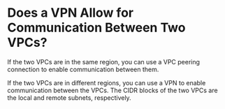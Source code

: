 # Does a VPN Allow for Communication Between Two VPCs?<a name="vpc_faq_0058"></a>

If the two VPCs are in the same region, you can use a VPC peering connection to enable communication between them.

If the two VPCs are in different regions, you can use a VPN to enable communication between the VPCs. The CIDR blocks of the two VPCs are the local and remote subnets, respectively.

